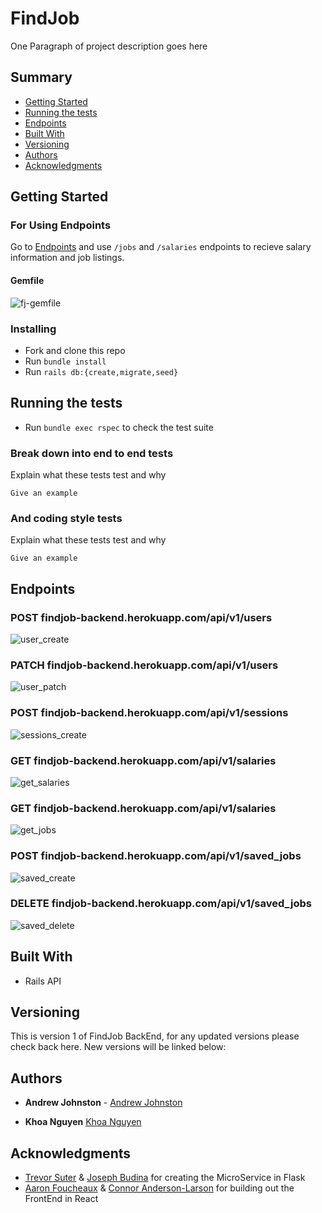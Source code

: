 # FindJob

One Paragraph of project description goes here

## Summary

  - [Getting Started](#getting-started)
  - [Running the tests](#running-the-tests)
  - [Endpoints](#endpoints)
  - [Built With](#built-with)
  - [Versioning](#versioning)
  - [Authors](#authors)
  - [Acknowledgments](#acknowledgments)

## Getting Started



### For Using Endpoints

Go to [Endpoints](#endpoints) and use `/jobs` and `/salaries` endpoints to recieve salary information and job listings.

#### Gemfile
![fj-gemfile](https://user-images.githubusercontent.com/72912074/119561756-d0a74580-bd62-11eb-97ae-2fecf29ae291.png)

### Installing

- Fork and clone this repo
- Run `bundle install`
- Run `rails db:{create,migrate,seed}`

## Running the tests

- Run `bundle exec rspec` to check the test suite

### Break down into end to end tests

Explain what these tests test and why

    Give an example

### And coding style tests

Explain what these tests test and why

    Give an example

## Endpoints

### POST findjob-backend.herokuapp.com/api/v1/users
![user_create](https://user-images.githubusercontent.com/72912074/119563835-4d3b2380-bd65-11eb-9851-d81397f5ebff.png)


### PATCH findjob-backend.herokuapp.com/api/v1/users
![user_patch](https://user-images.githubusercontent.com/72912074/119563881-57f5b880-bd65-11eb-8f19-f3e63d280dcc.png)


### POST findjob-backend.herokuapp.com/api/v1/sessions
![sessions_create](https://user-images.githubusercontent.com/72912074/119563890-5b893f80-bd65-11eb-84d3-c46982bab2c6.png)


### GET findjob-backend.herokuapp.com/api/v1/salaries
![get_salaries](https://user-images.githubusercontent.com/72912074/119563901-5e843000-bd65-11eb-923f-a061d48fca28.png)


### GET findjob-backend.herokuapp.com/api/v1/salaries
![get_jobs](https://user-images.githubusercontent.com/72912074/119563916-647a1100-bd65-11eb-9bab-7b4bdd93be25.png)


### POST findjob-backend.herokuapp.com/api/v1/saved_jobs
![saved_create](https://user-images.githubusercontent.com/72912074/119563929-67750180-bd65-11eb-9599-3219f9185022.png)


### DELETE findjob-backend.herokuapp.com/api/v1/saved_jobs
![saved_delete](https://user-images.githubusercontent.com/72912074/119563938-69d75b80-bd65-11eb-8a2b-698d22ff9ba3.png)


## Built With

  - Rails API

## Versioning

This is version 1 of FindJob BackEnd, for any updated versions please check back here. New versions will be linked below:

## Authors

  - **Andrew Johnston** - 
    [Andrew Johnston](https://github.com/omegaeye)
    
  - **Khoa Nguyen**
    [Khoa Nguyen](https://github.com/omegaeye)

## Acknowledgments

  - [Trevor Suter](https://github.com/Trevorsuter) & [Joseph Budina](https://github.com/josephbudina) for creating the MicroService in Flask
  - [Aaron Foucheaux](https://github.com/Afoucheaux) & [Connor Anderson-Larson](https://github.com/ConnorAndersonLarson) for building out the FrontEnd in React
